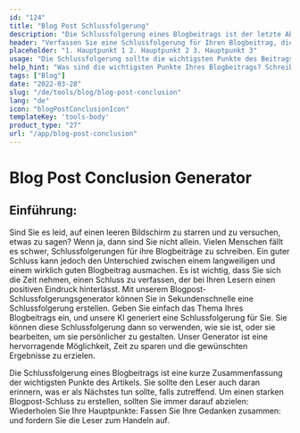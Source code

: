 ```yaml
---
id: "124"
title: "Blog Post Schlussfolgerung"
description: "Die Schlussfolgerung eines Blogbeitrags ist der letzte Absatz (oder zwei), der den gesamten Beitrag zusammenfasst. Er sollte die wichtigsten Punkte des Beitrags wiederholen, den Leser mit einem letzten Gedanken zurücklassen und vielleicht sogar einen Aufruf zum Handeln enthalten."
header: "Verfassen Sie eine Schlussfolgerung für Ihren Blogbeitrag, die den Leser mit einem letzten Gedanken zurücklässt."
placeholder: "1. Hauptpunkt 1 2. Hauptpunkt 2 3. Hauptpunkt 3"
usage: "Die Schlussfolgerung sollte die wichtigsten Punkte des Beitrags zusammenfassen, dem Leser einen letzten Gedanken mit auf den Weg geben und vielleicht sogar eine Handlungsaufforderung enthalten."
help_hint: "Was sind die wichtigsten Punkte Ihres Blogbeitrags? Schreiben Sie sie auf und wir machen daraus eine Schlussfolgerung."
tags: ["Blog"]
date: "2022-03-28"
slug: "/de/tools/blog/blog-post-conclusion"
lang: "de"
icon: "blogPostConclusionIcon"
templateKey: 'tools-body'
product_type: "27"
url: "/app/blog-post-conclusion"
---
```


# Blog Post Conclusion Generator

## Einführung:

Sind Sie es leid, auf einen leeren Bildschirm zu starren und zu versuchen, etwas zu sagen? Wenn ja, dann sind Sie nicht allein. Vielen Menschen fällt es schwer, Schlussfolgerungen für ihre Blogbeiträge zu schreiben. Ein guter Schluss kann jedoch den Unterschied zwischen einem langweiligen und einem wirklich guten Blogbeitrag ausmachen. Es ist wichtig, dass Sie sich die Zeit nehmen, einen Schluss zu verfassen, der bei Ihren Lesern einen positiven Eindruck hinterlässt. Mit unserem Blogpost-Schlussfolgerungsgenerator können Sie in Sekundenschnelle eine Schlussfolgerung erstellen. Geben Sie einfach das Thema Ihres Blogbeitrags ein, und unsere KI generiert eine Schlussfolgerung für Sie. Sie können diese Schlussfolgerung dann so verwenden, wie sie ist, oder sie bearbeiten, um sie persönlicher zu gestalten. Unser Generator ist eine hervorragende Möglichkeit, Zeit zu sparen und die gewünschten Ergebnisse zu erzielen.

Die Schlussfolgerung eines Blogbeitrags ist eine kurze Zusammenfassung der wichtigsten Punkte des Artikels. Sie sollte den Leser auch daran erinnern, was er als Nächstes tun sollte, falls zutreffend. Um einen starken Blogpost-Schluss zu erstellen, sollten Sie immer darauf abzielen:
Wiederholen Sie Ihre Hauptpunkte: Fassen Sie Ihre Gedanken zusammen: und fordern Sie die Leser zum Handeln auf.
